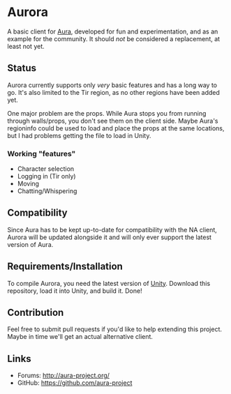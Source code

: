 Aurora
==============================

A basic client for [Aura](https://github.com/aura-project/aura),
developed for fun and experimentation, and as an example for the community.
It should *not* be considered a replacement, at least not yet.

Status
------------------------------
Aurora currently supports only *very* basic features and has a long way to go.
It's also limited to the Tir region, as no other regions have been added yet.

One major problem are the props. While Aura stops you from running through
walls/props, you don't see them on the client side. Maybe Aura's regioninfo
could be used to load and place the props at the same locations, but I had
problems getting the file to load in Unity.

### Working "features"
- Character selection
- Logging in (Tir only)
- Moving
- Chatting/Whispering

Compatibility
------------------------------
Since Aura has to be kept up-to-date for compatibility with the NA client,
Aurora will be updated alongside it and will only ever support the latest
version of Aura.

Requirements/Installation
------------------------------
To compile Aurora, you need the latest version of [Unity](http://unity3d.com/).
Download this repository, load it into Unity, and build it. Done!

Contribution
------------------------------
Feel free to submit pull requests if you'd like to help extending
this project. Maybe in time we'll get an actual alternative client.

Links
------------------------------
* Forums: http://aura-project.org/
* GitHub: https://github.com/aura-project
